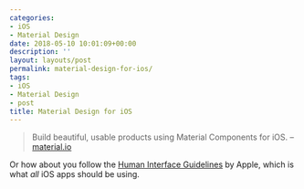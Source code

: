 ```yaml
---
categories:
- iOS
- Material Design
date: 2018-05-10 10:01:09+00:00
description: ''
layout: layouts/post
permalink: material-design-for-ios/
tags:
- iOS
- Material Design
- post
title: Material Design for iOS
---
```


<blockquote>
<p>Build beautiful, usable products using Material Components for iOS. &#8211; <a href="https://material.io/develop/ios/">material.io</a></p>
</blockquote>
<p>Or how about you follow the <a href="https://developer.apple.com/ios/human-interface-guidelines/">Human Interface Guidelines</a> by Apple, which is what <em>all</em> iOS apps should be using.</p>